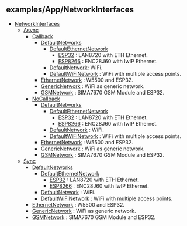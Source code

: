 
## examples/App/NetworkInterfaces

* [NetworkInterfaces](/examples/App/NetworkInterfaces/)
    * [Async](/examples/App/NetworkInterfaces/Async/)
        * [Callback](/examples/App/NetworkInterfaces/Async/Callback/)
            * [DefaultNetworks](/examples/App/NetworkInterfaces/Async/Callback/DefaultNetworks/)
                * [DefaultEthernetNetwork](/examples/App/NetworkInterfaces/Async/Callback/DefaultNetworks/DefaultEthernetNetwork/)
                    * [ESP32](/examples/App/NetworkInterfaces/Async/Callback/DefaultNetworks/DefaultEthernetNetwork/ESP32/) : LAN8720 with ETH Ethernet.
                    * [ESP8266](/examples/App/NetworkInterfaces/Async/Callback/DefaultNetworks/DefaultEthernetNetwork/ESP8266/) : ENC28J60 with lwIP Ethernet.
                * [DefaultNetwork](/examples/App/NetworkInterfaces/Async/Callback/DefaultNetworks/DefaultNetwork/): WiFi.
                * [DefaultWiFiNetwork](/examples/App/NetworkInterfaces/Async/Callback/DefaultNetworks/DefaultWiFiNetwork/) : WiFi with multiple access points.
            * [EthernetNetwork](/examples/App/NetworkInterfaces/Async/Callback/EthernetNetwork/) : W5500 and ESP32.
            * [GenericNetwork](/examples/App/NetworkInterfaces/Async/Callback/GenericNetwork/) : WiFi as generic network.
            * [GSMNetwork](/examples/App/NetworkInterfaces/Async/Callback/GSMNetwork/) : SIMA7670 GSM Module and ESP32.
        * [NoCallback](/examples/App/NetworkInterfaces/Async/NoCallback/)
            * [DefaultNetworks](/examples/App/NetworkInterfaces/Async/NoCallback/DefaultNetworks/)
                * [DefaultEthernetNetwork](/examples/App/NetworkInterfaces/Async/NoCallback/DefaultNetworks/DefaultEthernetNetwork/)
                    * [ESP32](/examples/App/NetworkInterfaces/Async/NoCallback/DefaultNetworks/DefaultEthernetNetwork/ESP32/) : LAN8720 with ETH Ethernet.
                    * [ESP8266](/examples/App/NetworkInterfaces/Async/NoCallback/DefaultNetworks/DefaultEthernetNetwork/ESP8266/) : ENC28J60 with lwIP Ethernet.
                * [DefaultNetwork](/examples/App/NetworkInterfaces/Async/NoCallback/DefaultNetworks/DefaultNetwork/) : WiFi.
                * [DefaultWiFiNetwork](/examples/App/NetworkInterfaces/Async/NoCallback/DefaultNetworks/DefaultWiFiNetwork/) : WiFi with multiple access points.
            * [EthernetNetwork](/examples/App/NetworkInterfaces/Async/NoCallback/EthernetNetwork/) : W5500 and ESP32. 
            * [GenericNetwork](/examples/App/NetworkInterfaces/Async/NoCallback/GenericNetwork/) : WiFi as generic network.
            * [GSMNetwork](/examples/App/NetworkInterfaces/Async/NoCallback/GSMNetwork/) : SIMA7670 GSM Module and ESP32.
    * [Sync](/examples/App/NetworkInterfaces/Sync/)
        * [DefaultNetworks](/examples/App/NetworkInterfaces/Sync/DefaultNetworks/)
            * [DefaultEthernetNetwork](/examples/App/NetworkInterfaces/Sync/DefaultNetworks/DefaultEthernetNetwork/)
                * [ESP32](/examples/App/NetworkInterfaces/Sync/DefaultNetworks/DefaultEthernetNetwork/ESP32/) : LAN8720 with ETH Ethernet.
                * [ESP8266](/examples/App/NetworkInterfaces/Sync/DefaultNetworks/DefaultEthernetNetwork/ESP8266/) : ENC28J60 with lwIP Ethernet.
            * [DefaultNetwork](/examples/App/NetworkInterfaces/Sync/DefaultNetworks/DefaultNetwork/) : WiFi.
            * [DefaultWiFiNetwork](/examples/App/NetworkInterfaces/Sync//DefaultNetworks/DefaultWiFiNetwork/) : WiFi with multiple access points.
        * [EthernetNetwork](/examples/App/NetworkInterfaces/Sync/EthernetNetwork/) : W5500 and ESP32.
        * [GenericNetwork](/examples/App/NetworkInterfaces/Sync/GenericNetwork/) : WiFi as generic network.
        * [GSMNetwork](/examples/App/NetworkInterfaces/Sync/GSMNetwork/) : SIMA7670 GSM Module and ESP32.
